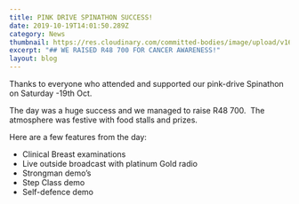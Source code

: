 ```yaml
---
title: PINK DRIVE SPINATHON SUCCESS!
date: 2019-10-19T14:01:50.289Z
category: News
thumbnail: https://res.cloudinary.com/committed-bodies/image/upload/v1642428150/blog/CommittedBodies-PinkDrive-Spinathon-1_hfmhng.jpg
excerpt: "## WE RAISED R48 700 FOR CANCER AWARENESS!"
layout: blog
---
```

Thanks to everyone who attended and supported our pink-drive Spinathon on Saturday -19th Oct.

The day was a huge success and we managed to raise R48 700.  The atmosphere was festive with food stalls and prizes.

Here are a few features from the day:

* Clinical Breast examinations
* Live outside broadcast with platinum Gold radio
* Strongman demo’s
* Step Class demo
* Self-defence demo